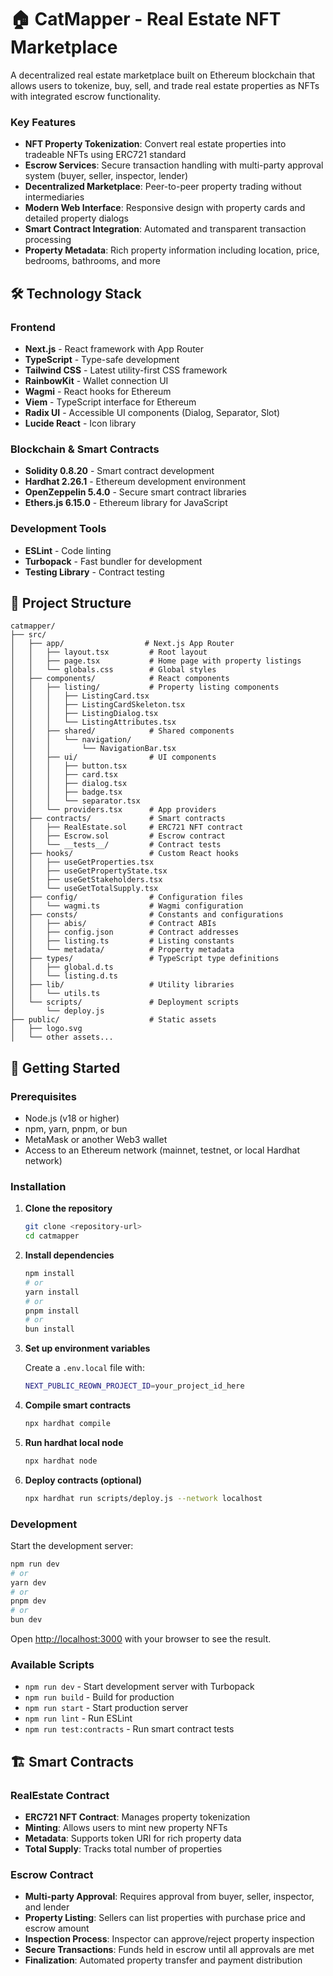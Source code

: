 # 🏠 CatMapper - Real Estate NFT Marketplace

A decentralized real estate marketplace built on Ethereum blockchain that allows users to tokenize, buy, sell, and trade real estate properties as NFTs with integrated escrow functionality.

### Key Features

- **NFT Property Tokenization**: Convert real estate properties into tradeable NFTs using ERC721 standard
- **Escrow Services**: Secure transaction handling with multi-party approval system (buyer, seller, inspector, lender)
- **Decentralized Marketplace**: Peer-to-peer property trading without intermediaries
- **Modern Web Interface**: Responsive design with property cards and detailed property dialogs
- **Smart Contract Integration**: Automated and transparent transaction processing
- **Property Metadata**: Rich property information including location, price, bedrooms, bathrooms, and more

## 🛠 Technology Stack

### Frontend

- **Next.js** - React framework with App Router
- **TypeScript** - Type-safe development
- **Tailwind CSS** - Latest utility-first CSS framework
- **RainbowKit** - Wallet connection UI
- **Wagmi** - React hooks for Ethereum
- **Viem** - TypeScript interface for Ethereum
- **Radix UI** - Accessible UI components (Dialog, Separator, Slot)
- **Lucide React** - Icon library

### Blockchain & Smart Contracts

- **Solidity 0.8.20** - Smart contract development
- **Hardhat 2.26.1** - Ethereum development environment
- **OpenZeppelin 5.4.0** - Secure smart contract libraries
- **Ethers.js 6.15.0** - Ethereum library for JavaScript

### Development Tools

- **ESLint** - Code linting
- **Turbopack** - Fast bundler for development
- **Testing Library** - Contract testing

## 📁 Project Structure

```
catmapper/
├── src/
│   ├── app/                  # Next.js App Router
│   │   ├── layout.tsx         # Root layout
│   │   ├── page.tsx           # Home page with property listings
│   │   └── globals.css        # Global styles
│   ├── components/            # React components
│   │   ├── listing/           # Property listing components
│   │   │   ├── ListingCard.tsx
│   │   │   ├── ListingCardSkeleton.tsx
│   │   │   ├── ListingDialog.tsx
│   │   │   └── ListingAttributes.tsx
│   │   ├── shared/            # Shared components
│   │   │   └── navigation/
│   │   │       └── NavigationBar.tsx
│   │   ├── ui/                # UI components
│   │   │   ├── button.tsx
│   │   │   ├── card.tsx
│   │   │   ├── dialog.tsx
│   │   │   ├── badge.tsx
│   │   │   └── separator.tsx
│   │   └── providers.tsx      # App providers
│   ├── contracts/             # Smart contracts
│   │   ├── RealEstate.sol     # ERC721 NFT contract
│   │   ├── Escrow.sol         # Escrow contract
│   │   └── __tests__/         # Contract tests
│   ├── hooks/                 # Custom React hooks
│   │   ├── useGetProperties.tsx
│   │   ├── useGetPropertyState.tsx
│   │   ├── useGetStakeholders.tsx
│   │   └── useGetTotalSupply.tsx
│   ├── config/                # Configuration files
│   │   └── wagmi.ts           # Wagmi configuration
│   ├── consts/                # Constants and configurations
│   │   ├── abis/              # Contract ABIs
│   │   ├── config.json        # Contract addresses
│   │   ├── listing.ts         # Listing constants
│   │   └── metadata/          # Property metadata
│   ├── types/                 # TypeScript type definitions
│   │   ├── global.d.ts
│   │   └── listing.d.ts
│   ├── lib/                   # Utility libraries
│   │   └── utils.ts
│   └── scripts/               # Deployment scripts
│       └── deploy.js
├── public/                    # Static assets
│   ├── logo.svg
│   └── other assets...
```

## 🚀 Getting Started

### Prerequisites

- Node.js (v18 or higher)
- npm, yarn, pnpm, or bun
- MetaMask or another Web3 wallet
- Access to an Ethereum network (mainnet, testnet, or local Hardhat network)

### Installation

1. **Clone the repository**

   ```bash
   git clone <repository-url>
   cd catmapper
   ```

2. **Install dependencies**

   ```bash
   npm install
   # or
   yarn install
   # or
   pnpm install
   # or
   bun install
   ```

3. **Set up environment variables**

   Create a `.env.local` file with:

   ```bash
   NEXT_PUBLIC_REOWN_PROJECT_ID=your_project_id_here
   ```

4. **Compile smart contracts**

   ```bash
   npx hardhat compile
   ```

5. **Run hardhat local node**

   ```bash
   npx hardhat node
   ```

6. **Deploy contracts (optional)**
   ```bash
   npx hardhat run scripts/deploy.js --network localhost
   ```

### Development

Start the development server:

```bash
npm run dev
# or
yarn dev
# or
pnpm dev
# or
bun dev
```

Open [http://localhost:3000](http://localhost:3000) with your browser to see the result.

### Available Scripts

- `npm run dev` - Start development server with Turbopack
- `npm run build` - Build for production
- `npm run start` - Start production server
- `npm run lint` - Run ESLint
- `npm run test:contracts` - Run smart contract tests

## 🏗 Smart Contracts

### RealEstate Contract

- **ERC721 NFT Contract**: Manages property tokenization
- **Minting**: Allows users to mint new property NFTs
- **Metadata**: Supports token URI for rich property data
- **Total Supply**: Tracks total number of properties

### Escrow Contract

- **Multi-party Approval**: Requires approval from buyer, seller, inspector, and lender
- **Property Listing**: Sellers can list properties with purchase price and escrow amount
- **Inspection Process**: Inspector can approve/reject property inspection
- **Secure Transactions**: Funds held in escrow until all approvals are met
- **Finalization**: Automated property transfer and payment distribution
